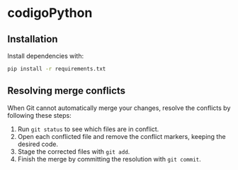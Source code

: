# codigoPython

## Installation

Install dependencies with:

```bash
pip install -r requirements.txt
```

## Resolving merge conflicts

When Git cannot automatically merge your changes, resolve the conflicts by following these steps:

1. Run `git status` to see which files are in conflict.
2. Open each conflicted file and remove the conflict markers, keeping the desired code.
3. Stage the corrected files with `git add`.
4. Finish the merge by committing the resolution with `git commit`.

